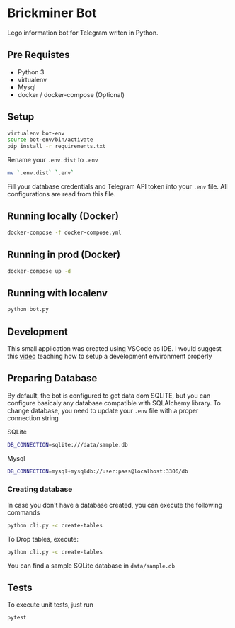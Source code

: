 # Brickminer Bot

Lego information bot for Telegram writen in Python.

## Pre Requistes

- Python 3
- virtualenv
- Mysql
- docker / docker-compose (Optional)

## Setup

```bash
virtualenv bot-env
source bot-env/bin/activate
pip install -r requirements.txt
```

Rename your `.env.dist` to `.env`

```bash
mv `.env.dist` `.env`
```

Fill your database credentials and Telegram API token into your `.env` file. All configurations are read from this file.

## Running locally (Docker)

```bash
docker-compose -f docker-compose.yml
```

## Running in prod (Docker)

```bash
docker-compose up -d
```

## Running with localenv

```bash
python bot.py
```

## Development

This small application was created using VSCode as IDE. I would suggest this [video](https://www.youtube.com/watch?v=W--_EOzdTHk) teaching how to setup a development environment properly

## Preparing Database

By default, the bot is configured to get data dom SQLITE, but you can configure basicaly any database compatible with SQLAlchemy library. To change database, you need to update your `.env` file with a proper connection string

SQLite
```bash
DB_CONNECTION=sqlite:///data/sample.db
```

Mysql
```bash
DB_CONNECTION=mysql+mysqldb://user:pass@localhost:3306/db
```

### Creating database

In case you don't have a database created, you can execute the following commands
```bash
python cli.py -c create-tables
```

To Drop tables, execute:
```bash
python cli.py -c create-tables
```

You can find a sample SQLite database in `data/sample.db`

## Tests
To execute unit tests, just run

```bash
pytest
```
